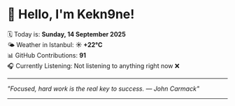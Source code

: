 # 👋 Hello, I'm Kekn9ne!

🗓️ Today is: **Sunday, 14 September 2025**  
🌤️ Weather in Istanbul: **☀️   +22°C**  
📊 GitHub Contributions: **91**  
🎧 Currently Listening: Not listening to anything right now ❌

---

_"Focused, hard work is the real key to success. — *John Carmack*"_

---
